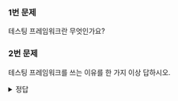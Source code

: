 ### 1번 문제

테스팅 프레임워크란 무엇인가요?

### 2번 문제

테스팅 프레임워크를 쓰는 이유를 한 가지 이상 답하시오.

<details>
<summary>정답</summary>
1번 문제 정답 : 사용자가 테스트 코드를 작성할 수 있는 기반을 제공해주는 도구이다.

2번 문제 정답 : 소프트웨어가 어떻게 작동하는지를 이해할 수 있다, 소프트웨어를 수정할 때 예상치 못한 부작용을 방지할 수 있다, 소프트웨어를 유지 보수하는 데 필요한 작업을 줄일 수 있다 등등...

</details>
